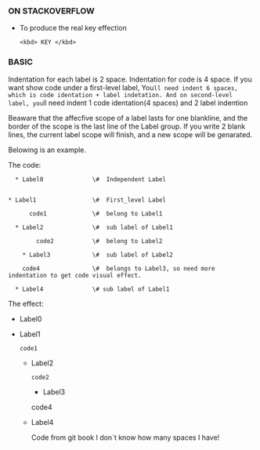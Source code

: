 ### ON STACKOVERFLOW ###

* To produce the real key effection
    
      <kbd> KEY </kbd>


### BASIC ###

Indentation for each label is 2 space.
Indentation for code is 4 space.
If you want show code under a first-level label, You`ll need indent 6 spaces, which is code identation + label indetation. And on second-level label, you`ll need indent 1 code identation(4 spaces) and 2 label indention

Beaware that the affecfive scope of a label lasts for one blankline, and the border of the scope is the last line of the Label group.  If you write 2 blank lines, the current label scope will finish, and a new scope will be genarated.


Belowing is an example.

The code:

      * Label0              \#  Independent Label


    * Label1                \#  First_level Label

          code1             \#  belong to Label1

      * Label2              \#  sub label of Label1
        
            code2           \#  belong to Label2

        * Label3            \#  sub label of Label2

        code4               \#  belongs to Label3, so need more indentation to get code visual effect.

      * Label4              \# sub label of Label1

The effect:

  * Label0              


* Label1                

      code1             

  * Label2              

        code2           

    * Label3            

    code4              

  * Label4              



    Code from git book
    I don`t know how many spaces I have!
